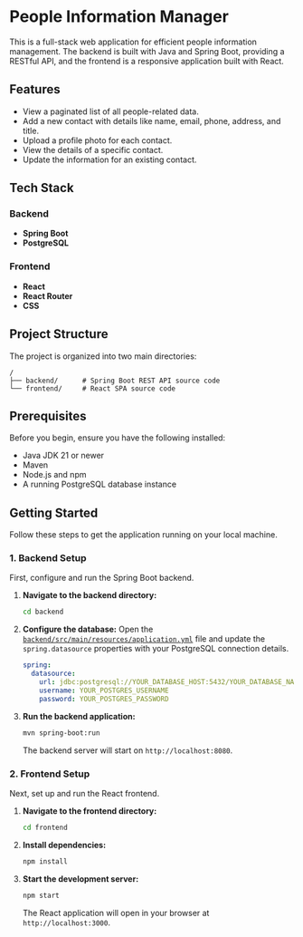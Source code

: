 # People Information Manager

This is a full-stack web application for efficient people information management. The backend is built with Java and Spring Boot, providing a RESTful API, and the frontend is a responsive application built with React.

## Features

*   View a paginated list of all people-related data.
*   Add a new contact with details like name, email, phone, address, and title.
*   Upload a profile photo for each contact.
*   View the details of a specific contact.
*   Update the information for an existing contact.

## Tech Stack

### Backend

*   **Spring Boot**
*   **PostgreSQL**

### Frontend

*   **React**
*   **React Router**
*   **CSS**

## Project Structure

The project is organized into two main directories:

```
/
├── backend/      # Spring Boot REST API source code
└── frontend/     # React SPA source code
```

## Prerequisites

Before you begin, ensure you have the following installed:

*   Java JDK 21 or newer
*   Maven
*   Node.js and npm
*   A running PostgreSQL database instance

## Getting Started

Follow these steps to get the application running on your local machine.

### 1. Backend Setup

First, configure and run the Spring Boot backend.

1.  **Navigate to the backend directory:**
    ```sh
    cd backend
    ```

2.  **Configure the database:**
    Open the [`backend/src/main/resources/application.yml`](backend/src/main/resources/application.yml) file and update the `spring.datasource` properties with your PostgreSQL connection details.

    ```yml
    spring:
      datasource:
        url: jdbc:postgresql://YOUR_DATABASE_HOST:5432/YOUR_DATABASE_NAME
        username: YOUR_POSTGRES_USERNAME
        password: YOUR_POSTGRES_PASSWORD
    ```

3.  **Run the backend application:**
    ```sh
    mvn spring-boot:run
    ```
    The backend server will start on `http://localhost:8080`.

### 2. Frontend Setup

Next, set up and run the React frontend.

1.  **Navigate to the frontend directory:**
    ```sh
    cd frontend
    ```

2.  **Install dependencies:**
    ```sh
    npm install
    ```

3.  **Start the development server:**
    ```sh
    npm start
    ```
    The React application will open in your browser at `http://localhost:3000`.

